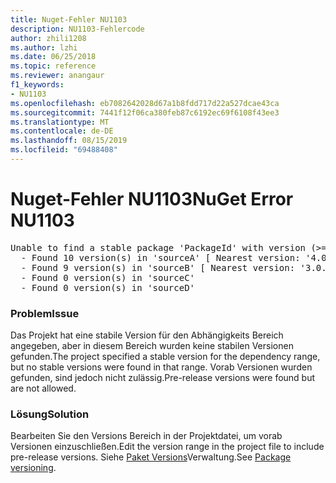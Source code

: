 ```yaml
---
title: Nuget-Fehler NU1103
description: NU1103-Fehlercode
author: zhili1208
ms.author: lzhi
ms.date: 06/25/2018
ms.topic: reference
ms.reviewer: anangaur
f1_keywords:
- NU1103
ms.openlocfilehash: eb7082642028d67a1b8fdd717d22a527dcae43ca
ms.sourcegitcommit: 7441f12f06ca380feb87c6192ec69f6108f43ee3
ms.translationtype: MT
ms.contentlocale: de-DE
ms.lasthandoff: 08/15/2019
ms.locfileid: "69488408"
---
```

# <a name="nuget-error-nu1103"></a><span data-ttu-id="22969-103">Nuget-Fehler NU1103</span><span class="sxs-lookup"><span data-stu-id="22969-103">NuGet Error NU1103</span></span>

<pre>Unable to find a stable package 'PackageId' with version (>= 3.0.0)<br/>  - Found 10 version(s) in 'sourceA' [ Nearest version: '4.0.0-rc-2129' ]<br/>  - Found 9 version(s) in 'sourceB' [ Nearest version: '3.0.0-beta-00032' ]<br/>  - Found 0 version(s) in 'sourceC'<br/>  - Found 0 version(s) in 'sourceD'</pre>

### <a name="issue"></a><span data-ttu-id="22969-104">Problem</span><span class="sxs-lookup"><span data-stu-id="22969-104">Issue</span></span>
<span data-ttu-id="22969-105">Das Projekt hat eine stabile Version für den Abhängigkeits Bereich angegeben, aber in diesem Bereich wurden keine stabilen Versionen gefunden.</span><span class="sxs-lookup"><span data-stu-id="22969-105">The project specified a stable version for the dependency range, but no stable versions were found in that range.</span></span> <span data-ttu-id="22969-106">Vorab Versionen wurden gefunden, sind jedoch nicht zulässig.</span><span class="sxs-lookup"><span data-stu-id="22969-106">Pre-release versions were found but are not allowed.</span></span>

### <a name="solution"></a><span data-ttu-id="22969-107">Lösung</span><span class="sxs-lookup"><span data-stu-id="22969-107">Solution</span></span>
<span data-ttu-id="22969-108">Bearbeiten Sie den Versions Bereich in der Projektdatei, um vorab Versionen einzuschließen.</span><span class="sxs-lookup"><span data-stu-id="22969-108">Edit the version range in the project file to include pre-release versions.</span></span> <span data-ttu-id="22969-109">Siehe [Paket Versions](../../concepts/package-versioning.md)Verwaltung.</span><span class="sxs-lookup"><span data-stu-id="22969-109">See [Package versioning](../../concepts/package-versioning.md).</span></span>